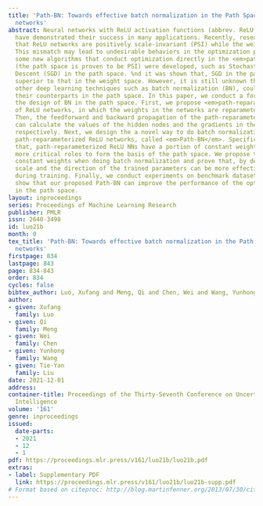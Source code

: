```yaml
---
title: 'Path-BN: Towards effective batch normalization in the Path Space for ReLU
  networks'
abstract: Neural networks with ReLU activation functions (abbrev. ReLU Networks),
  have demonstrated their success in many applications. Recently, researchers noticed
  that ReLU networks are positively scale-invariant (PSI) while the weights are not.
  This mismatch may lead to undesirable behaviors in the optimization process. Hence,
  some new algorithms that conduct optimization directly in the <em>path space</em>
  (the path space is proven to be PSI) were developed, such as Stochastic Gradient
  Descent (SGD) in the path space. %nd it was shown that, SGD in the path space is
  superior to that in the weight space. However, it is still unknown that whether
  other deep learning techniques such as batch normalization (BN), could also have
  their counterparts in the path space. In this paper, we conduct a formal study on
  the design of BN in the path space. First, we propose <em>path-reparameterization</em>
  of ReLU networks, in which the weights in the networks are reparameterized by path-values.
  Then, the feedforward and backward propagation of the path-reparameterized networks
  can calculate the values of the hidden nodes and the gradients in the path space,
  respectively. Next, we design the a novel way to do batch normalization for the
  path-reparameterized ReLU networks, called <em>Path-BN</em>. Specifically, we notice
  that, path-reparameterized ReLU NNs have a portion of constant weights which play
  more critical roles to form the basis of the path space. We propose to exclude these
  constant weights when doing batch normalization and prove that, by doing so, the
  scale and the direction of the trained parameters can be more effectively decoupled
  during training. Finally, we conduct experiments on benchmark datasets. The results
  show that our proposed Path-BN can improve the performance of the optimization algorithms
  in the path space.
layout: inproceedings
series: Proceedings of Machine Learning Research
publisher: PMLR
issn: 2640-3498
id: luo21b
month: 0
tex_title: 'Path-BN: Towards effective batch normalization in the Path Space for ReLU
  networks'
firstpage: 834
lastpage: 843
page: 834-843
order: 834
cycles: false
bibtex_author: Luo, Xufang and Meng, Qi and Chen, Wei and Wang, Yunhong and Liu, Tie-Yan
author:
- given: Xufang
  family: Luo
- given: Qi
  family: Meng
- given: Wei
  family: Chen
- given: Yunhong
  family: Wang
- given: Tie-Yan
  family: Liu
date: 2021-12-01
address:
container-title: Proceedings of the Thirty-Seventh Conference on Uncertainty in Artificial
  Intelligence
volume: '161'
genre: inproceedings
issued:
  date-parts:
  - 2021
  - 12
  - 1
pdf: https://proceedings.mlr.press/v161/luo21b/luo21b.pdf
extras:
- label: Supplementary PDF
  link: https://proceedings.mlr.press/v161/luo21b/luo21b-supp.pdf
# Format based on citeproc: http://blog.martinfenner.org/2013/07/30/citeproc-yaml-for-bibliographies/
---
```

